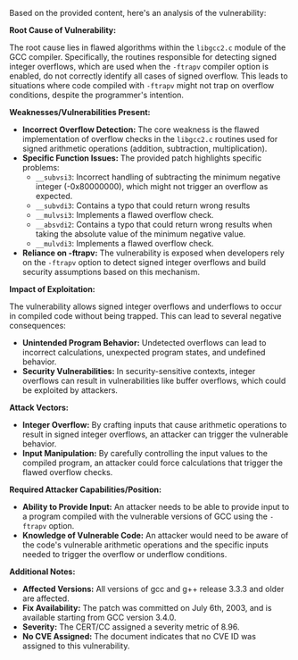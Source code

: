 Based on the provided content, here's an analysis of the vulnerability:

**Root Cause of Vulnerability:**

The root cause lies in flawed algorithms within the `libgcc2.c` module of the GCC compiler. Specifically, the routines responsible for detecting signed integer overflows, which are used when the `-ftrapv` compiler option is enabled, do not correctly identify all cases of signed overflow. This leads to situations where code compiled with `-ftrapv` might not trap on overflow conditions, despite the programmer's intention.

**Weaknesses/Vulnerabilities Present:**

- **Incorrect Overflow Detection:** The core weakness is the flawed implementation of overflow checks in the `libgcc2.c` routines used for signed arithmetic operations (addition, subtraction, multiplication).
- **Specific Function Issues:** The provided patch highlights specific problems:
    - `__subvsi3`:  Incorrect handling of subtracting the minimum negative integer (-0x80000000), which might not trigger an overflow as expected.
    - `__subvdi3`: Contains a typo that could return wrong results
    - `__mulvsi3`: Implements a flawed overflow check.
    - `__absvdi2`: Contains a typo that could return wrong results when taking the absolute value of the minimum negative value.
    - `__mulvdi3`: Implements a flawed overflow check.
- **Reliance on -ftrapv:** The vulnerability is exposed when developers rely on the `-ftrapv` option to detect signed integer overflows and build security assumptions based on this mechanism.

**Impact of Exploitation:**

The vulnerability allows signed integer overflows and underflows to occur in compiled code without being trapped. This can lead to several negative consequences:
- **Unintended Program Behavior:** Undetected overflows can lead to incorrect calculations, unexpected program states, and undefined behavior.
- **Security Vulnerabilities:** In security-sensitive contexts, integer overflows can result in vulnerabilities like buffer overflows, which could be exploited by attackers.

**Attack Vectors:**

- **Integer Overflow:** By crafting inputs that cause arithmetic operations to result in signed integer overflows, an attacker can trigger the vulnerable behavior.
- **Input Manipulation:** By carefully controlling the input values to the compiled program, an attacker could force calculations that trigger the flawed overflow checks.

**Required Attacker Capabilities/Position:**

- **Ability to Provide Input:** An attacker needs to be able to provide input to a program compiled with the vulnerable versions of GCC using the `-ftrapv` option.
- **Knowledge of Vulnerable Code:** An attacker would need to be aware of the code's vulnerable arithmetic operations and the specific inputs needed to trigger the overflow or underflow conditions.

**Additional Notes:**

- **Affected Versions:** All versions of gcc and g++ release 3.3.3 and older are affected.
- **Fix Availability:** The patch was committed on July 6th, 2003, and is available starting from GCC version 3.4.0.
- **Severity:** The CERT/CC assigned a severity metric of 8.96.
- **No CVE Assigned:** The document indicates that no CVE ID was assigned to this vulnerability.